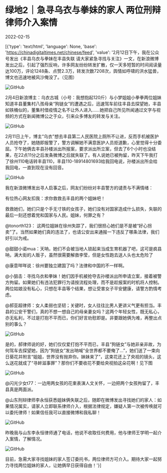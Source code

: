 # 绿地2｜急寻乌衣与拳妹的家人 两位刑辩律师介入案情

2022-02-15

[{'type': 'text/html', 'language': None, 'base': 'https://chinadigitaltimes.net/chinese/feed', 'value': '2月12日下午，我在公众号发出《丰县乌衣与拳妹在丰县失联 请大家紧急寻找与关注》一文，在新浪微博发出之后，引起了强烈反响，许多网友纷纷转发扩散，仅一天多短暂的时间阅读量达100万，评论1248条、点赞2.3万，转发次数7208次，舆情如呼啸的洪水猛兽，博文也迅速地被风沙俺没了。（见图）

![GitHub](https://chinadigitaltimes.net/chinese/files/2022/02/image-1644930960707.png)

2月4日新浪博主：乌衣古城（小号：我想抱起120斤）与小梦姐姐小拳拳两位姐妹知道丰县董集村八孩母亲“狗链女”的遭遇之后，迅速驾车前往丰县去探望她，丰县如铁桶似的，董集村借疫情之名不让外人进入……她把自己所见所闻通过文字与视频的方式在新闻微博公之于众，引来众多博友的转发与关注。

![GitHub](https://chinadigitaltimes.net/chinese/files/2022/02/image-1644927819874.png)

2月11日上午，博主“乌衣”想去丰县第二人民医院上厕所不让进，反而手机被医护人员抢夺了，她随即报警了，警方调解她不满意医护人员拒道歉，心里觉得十分委屈。下午她俩去丰县孙楼派出所报案，要求派出所立案，但去了6个小时也没结果，在22点11分之后发条微博之后就失联了。有人说她已被拘留，昨天下午我打了徐州110电话转丰县110，丰县110-18914801693给我回电说，孙楼派出所会给我回电，一直到现在没有回音。

![GitHub](https://chinadigitaltimes.net/chinese/files/2022/02/image-1644931548589.png)

我在新浪微博发出寻人启事之后，网友们纷纷对丰县警方的谴责与不满情绪：

有位热心网友扣我：求你救救去丰县的两个姐妹吧！

救救她们，她们只是个手无寸铁的女孩子，她们没有对国家造成什么损失，失联的最后一刻还想着党和国家与人民。姐妹，何罪之有？



@tonorth123： 这两位姐妹在徐州失踪了，我们很担心她们是不是被“好心拐卖”了。当然如果她们真的违法了，也请公安出来通报一下违反了哪条法律，我们好引以为戒。

@甜甜小诺mua：天呐，她们不会被当地人锁起来当成生育机器了吧，这可是疯县呐，满大街的人贩子，虽然很需要解救李莹，但是女性跑去送人头也太危险了

@康意咩咩说：徐州要独立建国了吗？法律和中国的不一样啊。

@小狙击：寻找乌衣和拳妹！她们因手机被抢夺去孙楼派出所申请立案，接着被警方拘留。如果她们有违法犯罪行为请按流程处理，而不是趁报案的时机将人控制。两位姑娘没有私心，只想在丰县等个结果，想让受害女子平安健康，请警方酌情考虑。

@郝亚超律师：女人柔弱也坚韧；关键时，女人往往比男人更讲义气更有担当。丰县的公安干警们，真的不想一想自己的母亲妻女吗？这两个年轻女性，既无私心，亦无私利，不过是打抱不平而已，你们好言劝慰即是。非要跟她俩为难，再整出点别的事么？



![GitHub](https://chinadigitaltimes.net/chinese/files/2022/02/image-1644931588313.png)

是的，郝律师说的好，她们仅仅爱打抱不平而已，丰县“狗链女”与她非亲非故，为何驾车去探望她，因为“狗链女”发出呐喊“全世界都不要俺了…”，她们送了一束向日葵花并附言“姐姐，世界没有抛弃你。妹妹来了”，这束花还上了央视的镜头，这么送花就成了“寻衅滋事罪”？那你们不要收花不要给央视拍这朵花啊！见下图

![GitHub](https://chinadigitaltimes.net/chinese/files/2022/02/image-1644931636226.png)



@闪光少女t77：一边用两女孩的花束表演人文关怀，一边把两个女孩拘留了，丰县真是两面派。

@山东刑辩律师李永恒获悉姐妹俩失联之后，随即在微博发出寻找她们的家人：如果情况属实，请家人立即联系律师介入，根据法律规定，嫌疑人第一次被传唤就可以委托律师！如果信任我可以直接微博和我私聊！



![GitHub](https://chinadigitaltimes.net/chinese/files/2022/02/image-1644931675359.png)

昨晚我与山东李永恒律师通了电话，他说不收取任何费用，他与律师王学明一起介入案情，了解情况。

![GitHub](https://chinadigitaltimes.net/chinese/files/2022/02/image-1644931719840.png)

目前，急需大家寻找姐妹的家人签订委托书，两位律师方可介入。期待大家一起努力寻找两位姐妹的家人，让她俩早日获得自由！'}]